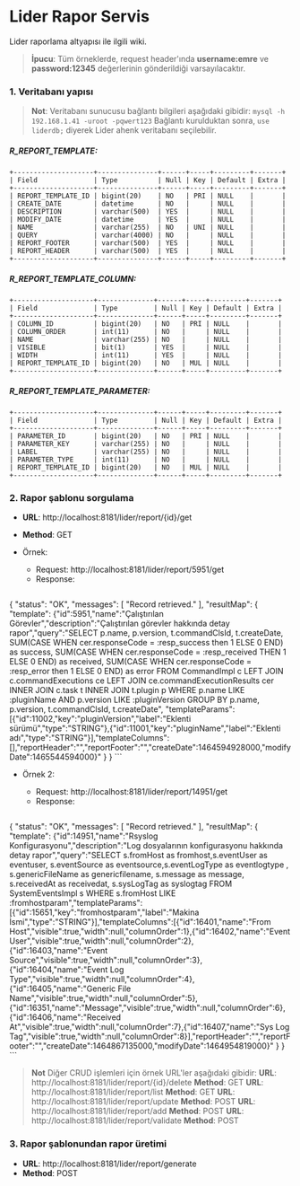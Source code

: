 # Lider Rapor Servis

Lider raporlama altyapısı ile ilgili wiki.

> **İpucu**: Tüm örneklerde, request header'ında **username:emre** ve **password:12345** değerlerinin gönderildiği varsayılacaktır.

### 1. Veritabanı yapısı

> **Not**: Veritabanı sunucusu bağlantı bilgileri aşağıdaki gibidir:
> `mysql -h 192.168.1.41 -uroot -pqwert123`
> Bağlantı kurulduktan sonra, `use liderdb;` diyerek Lider ahenk veritabanı seçilebilir.

##### R_REPORT_TEMPLATE:

```
+--------------------+---------------+------+-----+---------+-------+
| Field              | Type          | Null | Key | Default | Extra |
+--------------------+---------------+------+-----+---------+-------+
| REPORT_TEMPLATE_ID | bigint(20)    | NO   | PRI | NULL    |       |
| CREATE_DATE        | datetime      | NO   |     | NULL    |       |
| DESCRIPTION        | varchar(500)  | YES  |     | NULL    |       |
| MODIFY_DATE        | datetime      | YES  |     | NULL    |       |
| NAME               | varchar(255)  | NO   | UNI | NULL    |       |
| QUERY              | varchar(4000) | NO   |     | NULL    |       |
| REPORT_FOOTER      | varchar(500)  | YES  |     | NULL    |       |
| REPORT_HEADER      | varchar(500)  | YES  |     | NULL    |       |
+--------------------+---------------+------+-----+---------+-------+
```

##### R_REPORT_TEMPLATE_COLUMN:

```
+--------------------+--------------+------+-----+---------+-------+
| Field              | Type         | Null | Key | Default | Extra |
+--------------------+--------------+------+-----+---------+-------+
| COLUMN_ID          | bigint(20)   | NO   | PRI | NULL    |       |
| COLUMN_ORDER       | int(11)      | NO   |     | NULL    |       |
| NAME               | varchar(255) | NO   |     | NULL    |       |
| VISIBLE            | bit(1)       | YES  |     | NULL    |       |
| WIDTH              | int(11)      | YES  |     | NULL    |       |
| REPORT_TEMPLATE_ID | bigint(20)   | NO   | MUL | NULL    |       |
+--------------------+--------------+------+-----+---------+-------+
```

##### R_REPORT_TEMPLATE_PARAMETER:

```
+--------------------+--------------+------+-----+---------+-------+
| Field              | Type         | Null | Key | Default | Extra |
+--------------------+--------------+------+-----+---------+-------+
| PARAMETER_ID       | bigint(20)   | NO   | PRI | NULL    |       |
| PARAMETER_KEY      | varchar(255) | NO   |     | NULL    |       |
| LABEL              | varchar(255) | NO   |     | NULL    |       |
| PARAMETER_TYPE     | int(11)      | NO   |     | NULL    |       |
| REPORT_TEMPLATE_ID | bigint(20)   | NO   | MUL | NULL    |       |
+--------------------+--------------+------+-----+---------+-------+
```

### 2. Rapor şablonu sorgulama

* **URL**: http://localhost:8181/lider/report/{id}/get
* **Method**: GET
* Örnek:

    * Request: http://localhost:8181/lider/report/5951/get
    * Response:

    ```json
{
"status": "OK",
"messages": [ "Record retrieved." ],
"resultMap": {
"template": {"id":5951,"name":"Çalıştırılan Görevler","description":"Çalıştırılan görevler hakkında detay rapor","query":"SELECT p.name, p.version, t.commandClsId, t.createDate, SUM(CASE WHEN cer.responseCode = :resp_success then 1 ELSE 0 END) as success, SUM(CASE WHEN cer.responseCode = :resp_received THEN 1 ELSE 0 END) as received, SUM(CASE WHEN cer.responseCode = :resp_error then 1 ELSE 0 END) as error FROM CommandImpl c LEFT JOIN c.commandExecutions ce LEFT JOIN ce.commandExecutionResults cer INNER JOIN c.task t INNER JOIN t.plugin p WHERE p.name LIKE :pluginName AND p.version LIKE :pluginVersion GROUP BY p.name, p.version, t.commandClsId, t.createDate", "templateParams": [{"id":11002,"key":"pluginVersion","label":"Eklenti sürümü","type":"STRING"},{"id":11001,"key":"pluginName","label":"Eklenti adı","type":"STRING"}],"templateColumns":[],"reportHeader":"","reportFooter":"","createDate":1464594928000,"modifyDate":1465544594000}"
}
}
    ```

* Örnek 2:

    * Request: http://localhost:8181/lider/report/14951/get
    * Response:

    ```json
{
"status": "OK",
"messages": [ "Record retrieved." ],
"resultMap": {
"template": {"id":14951,"name":"Rsyslog Konfigurasyonu","description":"Log dosyalarının konfigurasyonu hakkında detay rapor","query":"SELECT s.fromHost as fromhost,s.eventUser as eventuser, s.eventSource as eventsource,s.eventLogType as eventlogtype , s.genericFileName as genericfilename, s.message as message, s.receivedAt as receivedat, s.sysLogTag as syslogtag FROM SystemEventsImpl s WHERE s.fromHost LIKE :fromhostparam","templateParams":[{"id":15651,"key":"fromhostparam","label":"Makina İsmi","type":"STRING"}],"templateColumns":[{"id":16401,"name":"From Host","visible":true,"width":null,"columnOrder":1},{"id":16402,"name":"Event User","visible":true,"width":null,"columnOrder":2},{"id":16403,"name":"Event Source","visible":true,"width":null,"columnOrder":3},{"id":16404,"name":"Event Log Type","visible":true,"width":null,"columnOrder":4},{"id":16405,"name":"Generic File Name","visible":true,"width":null,"columnOrder":5},{"id":16351,"name":"Message","visible":true,"width":null,"columnOrder":6},{"id":16406,"name":"Received At","visible":true,"width":null,"columnOrder":7},{"id":16407,"name":"Sys Log Tag","visible":true,"width":null,"columnOrder":8}],"reportHeader":"","reportFooter":"","createDate":1464867135000,"modifyDate":1464954819000}"
}
}
    ```

> **Not** Diğer CRUD işlemleri için örnek URL'ler aşağıdaki gibidir: 
> **URL**: http://localhost:8181/lider/report/{id}/delete **Method**: GET
> **URL**: http://localhost:8181/lider/report/list **Method**: GET
> **URL**: http://localhost:8181/lider/report/update **Method**: POST
> **URL**: http://localhost:8181/lider/report/add **Method**: POST
> **URL**: http://localhost:8181/lider/report/validate **Method**: POST

### 3. Rapor şablonundan rapor üretimi

* **URL**: http://localhost:8181/lider/report/generate
* **Method**: POST

